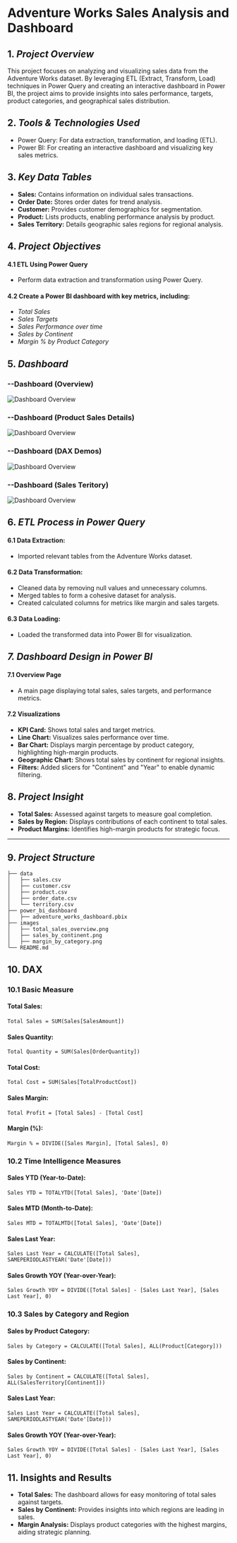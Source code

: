 
# Adventure Works Sales Analysis and Dashboard

## 1. *Project Overview*
This project focuses on analyzing and visualizing sales data from the Adventure Works dataset. By leveraging ETL (Extract, Transform, Load) techniques in Power Query and creating an interactive dashboard in Power BI, the project aims to provide insights into sales performance, targets, product categories, and geographical sales distribution.
## 2. *Tools & Technologies Used*
- Power Query: For data extraction, transformation, and loading (ETL).
- Power BI: For creating an interactive dashboard and visualizing key sales metrics.

## 3. *Key Data Tables*
- **Sales:** Contains information on individual sales transactions.
- **Order Date:** Stores order dates for trend analysis.
- **Customer:** Provides customer demographics for segmentation.
- **Product:** Lists products, enabling performance analysis by product.
- **Sales Territory:** Details geographic sales regions for regional analysis.

## 4. *Project Objectives*
#### 4.1 ETL Using Power Query
- Perform data extraction and transformation using Power Query.
####  4.2 Create a Power BI dashboard with key metrics, including:
- *Total Sales*
- *Sales Targets*
- *Sales Performance over time*
- *Sales by Continent*
- *Margin % by Product Category*

## 5. *Dashboard*
### **--Dashboard (Overview)**
![Dashboard Overview](https://github.com/Nazmul92/power-BI/raw/main/AW-overview.png)

### **--Dashboard (Product Sales Details)**
![Dashboard Overview](https://github.com/Nazmul92/power-BI/raw/main/AW-product-sales-details.png)

### **--Dashboard (DAX Demos)**
![Dashboard Overview](https://github.com/Nazmul92/power-BI/raw/main/AW-DAX-demos.png)

### **--Dashboard (Sales Teritory)**
![Dashboard Overview](https://github.com/Nazmul92/power-BI/raw/main/AW-sales-teritory.png)
## 6. *ETL Process in Power Query*
#### 6.1 Data Extraction: 
- Imported relevant tables from the Adventure Works dataset.
#### 6.2 Data Transformation:
- Cleaned data by removing null values and unnecessary columns.
- Merged tables to form a cohesive dataset for analysis.
- Created calculated columns for metrics like margin and sales targets.
#### 6.3 Data Loading: 
- Loaded the transformed data into Power BI for visualization.
## *7. Dashboard Design in Power BI*
#### 7.1 Overview Page
- A main page displaying total sales, sales targets, and performance metrics.
#### 7.2 Visualizations
- **KPI Card:** Shows total sales and target metrics.
- **Line Chart:** Visualizes sales performance over time.
- **Bar Chart:** Displays margin percentage by product category, highlighting high-margin products.
- **Geographic Chart:** Shows total sales by continent for regional insights.
- **Filters:** Added slicers for "Continent" and "Year" to enable dynamic filtering.

## 8. *Project Insight*
- **Total Sales:** Assessed against targets to measure goal completion.
- **Sales by Region:** Displays contributions of each continent to total sales.
- **Product Margins:** Identifies high-margin products for strategic focus.
---

## 9. *Project Structure*

```plaintext
├── data
│   ├── sales.csv
│   ├── customer.csv
│   ├── product.csv
│   ├── order_date.csv
│   └── territory.csv
├── power_bi_dashboard
│   ├── adventure_works_dashboard.pbix
├── images
│   ├── total_sales_overview.png
│   ├── sales_by_continent.png
│   ├── margin_by_category.png
└── README.md

```
## 10. DAX 
### 10.1 Basic Measure
#### **Total Sales:**
```plaintext
Total Sales = SUM(Sales[SalesAmount])
```
#### **Sales Quantity:**
```plaintext
Total Quantity = SUM(Sales[OrderQuantity])
```
#### **Total Cost:**
```plaintext
Total Cost = SUM(Sales[TotalProductCost])
```
#### **Sales Margin:**
```plaintext
Total Profit = [Total Sales] - [Total Cost]
```
#### **Margin (%):**
```plaintext
Margin % = DIVIDE([Sales Margin], [Total Sales], 0)
```
### 10.2 Time Intelligence Measures
#### **Sales YTD (Year-to-Date):**
```plaintext
Sales YTD = TOTALYTD([Total Sales], 'Date'[Date])
```
#### **Sales MTD (Month-to-Date):**
```plaintext
Sales MTD = TOTALMTD([Total Sales], 'Date'[Date])
```
#### **Sales Last Year:**
```plaintext
Sales Last Year = CALCULATE([Total Sales], SAMEPERIODLASTYEAR('Date'[Date]))
```
#### **Sales Growth YOY (Year-over-Year):**
```plaintext
Sales Growth YOY = DIVIDE([Total Sales] - [Sales Last Year], [Sales Last Year], 0)
```
### 10.3 Sales by Category and Region
#### **Sales by Product Category:**
```plaintext
Sales by Category = CALCULATE([Total Sales], ALL(Product[Category]))
```
#### **Sales by Continent:**
```plaintext
Sales by Continent = CALCULATE([Total Sales], ALL(SalesTerritory[Continent]))
```
#### **Sales Last Year:**
```plaintext
Sales Last Year = CALCULATE([Total Sales], SAMEPERIODLASTYEAR('Date'[Date]))
```
#### **Sales Growth YOY (Year-over-Year):**
```plaintext
Sales Growth YOY = DIVIDE([Total Sales] - [Sales Last Year], [Sales Last Year], 0)
```

## 11. **Insights and Results**
- **Total Sales:** The dashboard allows for easy monitoring of total sales against targets.
- **Sales by Continent:** Provides insights into which regions are leading in sales.
- **Margin Analysis:** Displays product categories with the highest margins, aiding strategic planning.
